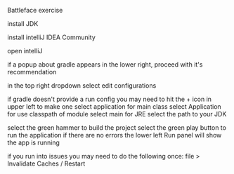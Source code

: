 Battleface exercise

install JDK

install intelliJ IDEA Community

open intelliJ 

if a popup about gradle appears in the lower right, proceed with it's recommendation

in the top right dropdown select edit configurations

if gradle doesn't provide a run config you may need to hit the + icon in upper left to make one
select application
for main class select Application
for use classpath of module select main
for JRE select the path to your JDK

select the green hammer to build the project
select the green play button to run the application
if there are no errors the lower left Run panel will show the app is running

if you run into issues you may need to do the following once:
file > Invalidate Caches / Restart